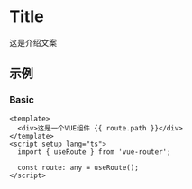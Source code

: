 # Title

这是介绍文案

## 示例

### Basic

```vue
<template>
  <div>这是一个VUE组件 {{ route.path }}</div>
</template>
<script setup lang="ts">
  import { useRoute } from 'vue-router';

  const route: any = useRoute();
</script>
```

